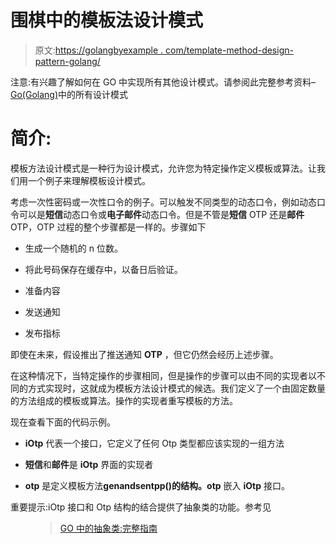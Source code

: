 # 围棋中的模板法设计模式

> 原文:[https://golangbyexample . com/template-method-design-pattern-golang/](https://golangbyexample.com/template-method-design-pattern-golang/)

注意:有兴趣了解如何在 GO 中实现所有其他设计模式。请参阅此完整参考资料–[Go(Golang)](https://golangbyexample.com/all-design-patterns-golang/)中的所有设计模式

# **简介:**

模板方法设计模式是一种行为设计模式，允许您为特定操作定义模板或算法。让我们用一个例子来理解模板设计模式。

考虑一次性密码或一次性口令的例子。可以触发不同类型的动态口令，例如动态口令可以是**短信**动态口令或**电子邮件**动态口令。但是不管是**短信** OTP 还是**邮件** OTP，OTP 过程的整个步骤都是一样的。步骤如下

*   生成一个随机的 n 位数。

*   将此号码保存在缓存中，以备日后验证。

*   准备内容

*   发送通知

*   发布指标

即使在未来，假设推出了推送通知 **OTP** ，但它仍然会经历上述步骤。

在这种情况下，当特定操作的步骤相同，但是操作的步骤可以由不同的实现者以不同的方式实现时，这就成为模板方法设计模式的候选。我们定义了一个由固定数量的方法组成的模板或算法。操作的实现者重写模板的方法。

现在查看下面的代码示例。

*   **iOtp** 代表一个接口，它定义了任何 Otp 类型都应该实现的一组方法

*   **短信**和**邮件**是 **iOtp** 界面的实现者

*   **otp** 是定义模板方法**genandsentpp()的结构。otp** 嵌入 **iOtp** 接口。

重要提示:iOtp 接口和 Otp 结构的结合提供了抽象类的功能。参考见

<figure class="wp-block-embed-wordpress wp-block-embed is-type-wp-embed is-provider-welcome-to-golang-by-example">

> [GO 中的抽象类:完整指南](https://golangbyexample.com/go-abstract-class/)

<iframe title="“Abstract Class in GO: Complete Guide” — Welcome To Golang By Example" class="wp-embedded-content" sandbox="allow-scripts" security="restricted" style="position: absolute; clip: rect(1px, 1px, 1px, 1px);" src="https://golangbyexample.com/go-abstract-class/embed/#?secret=rd1RfxiHnb" data-secret="rd1RfxiHnb" width="600" height="338" frameborder="0" marginwidth="0" marginheight="0" scrolling="no"></div></figure> <p/> <h1><span class="ez-toc-section" id="Example"/> <strong>例</strong> <span class="ez-toc-section-end"/></h1> <p class="has-medium-font-size"><strong> otp.go </strong></p> <pre class="wp-block-prismatic-blocks"><code class="language-go">package main type iOtp interface { genRandomOTP(int) string saveOTPCache(string) getMessage(string) string sendNotification(string) error publishMetric() } type otp struct { iOtp iOtp } func (o *otp) genAndSendOTP(otpLength int) error { otp := o.iOtp.genRandomOTP(otpLength) o.iOtp.saveOTPCache(otp) message := o.iOtp.getMessage(otp) err := o.iOtp.sendNotification(message) if err != nil { return err } o.iOtp.publishMetric() return nil }</code></pre> <p class="has-medium-font-size">短信。去</p> <pre class="wp-block-prismatic-blocks"><code class="language-go">package main import "fmt" type sms struct { otp } func (s *sms) genRandomOTP(len int) string { randomOTP := "1234" fmt.Printf("SMS: generating random otp %s\n", randomOTP) return randomOTP } func (s *sms) saveOTPCache(otp string) { fmt.Printf("SMS: saving otp: %s to cache\n", otp) } func (s *sms) getMessage(otp string) string { return "SMS OTP for login is " + otp } func (s *sms) sendNotification(message string) error { fmt.Printf("SMS: sending sms: %s\n", message) return nil } func (s *sms) publishMetric() { fmt.Printf("SMS: publishing metrics\n") }</code></pre> <p class="has-medium-font-size"><strong> email.go </strong></p> <pre class="wp-block-prismatic-blocks"><code class="language-go">package main import "fmt" type email struct { otp } func (s *email) genRandomOTP(len int) string { randomOTP := "1234" fmt.Printf("EMAIL: generating random otp %s\n", randomOTP) return randomOTP } func (s *email) saveOTPCache(otp string) { fmt.Printf("EMAIL: saving otp: %s to cache\n", otp) } func (s *email) getMessage(otp string) string { return "EMAIL OTP for login is " + otp } func (s *email) sendNotification(message string) error { fmt.Printf("EMAIL: sending email: %s\n", message) return nil } func (s *email) publishMetric() { fmt.Printf("EMAIL: publishing metrics\n") }</code></pre> <p class="has-medium-font-size"><strong> main.go </strong></p> <pre class="wp-block-prismatic-blocks"><code class="language-go">package main import "fmt" func main() { smsOTP := &amp;sms{} o := otp{ iOtp: smsOTP, } o.genAndSendOTP(4) fmt.Println("") emailOTP := &amp;email{} o = otp{ iOtp: emailOTP, } o.genAndSendOTP(4) }</code></pre> <p class="has-medium-font-size"><strong>输出:</strong></p> <pre class="wp-block-prismatic-blocks"><code class="language-go">SMS: generating random otp 1234 SMS: saving otp: 1234 to cache SMS: sending sms: SMS OTP for login is 1234 SMS: publishing metrics EMAIL: generating random otp 1234 EMAIL: saving otp: 1234 to cache EMAIL: sending email: EMAIL OTP for login is 1234 EMAIL: publishing metrics</code></pre> <p/> <h1><span class="ez-toc-section" id="Full_Working_Code"/> <strong>完整工作代码:</strong> <span class="ez-toc-section-end"/></h1> <pre class="wp-block-prismatic-blocks"><code class="language-go">package main import "fmt" type iOtp interface { genRandomOTP(int) string saveOTPCache(string) getMessage(string) string sendNotification(string) error publishMetric() } type otp struct { iOtp iOtp } func (o *otp) genAndSendOTP(otpLength int) error { otp := o.iOtp.genRandomOTP(otpLength) o.iOtp.saveOTPCache(otp) message := o.iOtp.getMessage(otp) err := o.iOtp.sendNotification(message) if err != nil { return err } o.iOtp.publishMetric() return nil } type sms struct { otp } func (s *sms) genRandomOTP(len int) string { randomOTP := "1234" fmt.Printf("SMS: generating random otp %s\n", randomOTP) return randomOTP } func (s *sms) saveOTPCache(otp string) { fmt.Printf("SMS: saving otp: %s to cache\n", otp) } func (s *sms) getMessage(otp string) string { return "SMS OTP for login is " + otp } func (s *sms) sendNotification(message string) error { fmt.Printf("SMS: sending sms: %s\n", message) return nil } func (s *sms) publishMetric() { fmt.Printf("SMS: publishing metrics\n") } type email struct { otp } func (s *email) genRandomOTP(len int) string { randomOTP := "1234" fmt.Printf("EMAIL: generating random otp %s\n", randomOTP) return randomOTP } func (s *email) saveOTPCache(otp string) { fmt.Printf("EMAIL: saving otp: %s to cache\n", otp) } func (s *email) getMessage(otp string) string { return "EMAIL OTP for login is " + otp } func (s *email) sendNotification(message string) error { fmt.Printf("EMAIL: sending email: %s\n", message) return nil } func (s *email) publishMetric() { fmt.Printf("EMAIL: publishing metrics\n") } func main() { smsOTP := &amp;sms{} o := otp{ iOtp: smsOTP, } o.genAndSendOTP(4) fmt.Println("") emailOTP := &amp;email{} o = otp{ iOtp: emailOTP, } o.genAndSendOTP(4) }</code></pre> <p class="has-medium-font-size"><strong>输出:</strong></p> <pre class="wp-block-prismatic-blocks"><code class="language-">SMS: generating random otp 1234 SMS: saving otp: 1234 to cache SMS: sending sms: SMS OTP for login is 1234 SMS: publishing metrics EMAIL: generating random otp 1234 EMAIL: saving otp: 1234 to cache EMAIL: sending email: EMAIL OTP for login is 1234 EMAIL: publishing metrics</code></pre> </body> </html></iframe></figure>